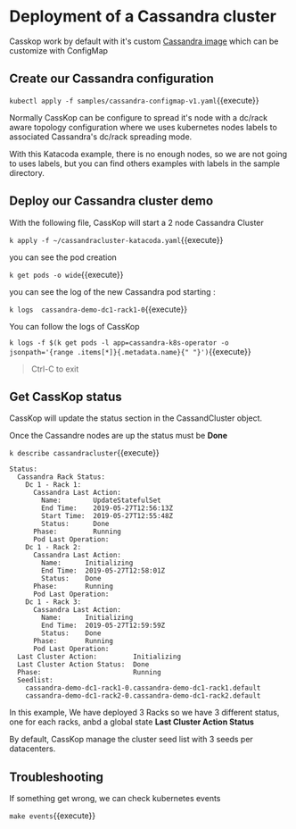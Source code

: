 

# Deployment of a Cassandra cluster 

Casskop work by default with it's custom [Cassandra image](https://github.com/Orange-OpenSource/cassandra-image) which
can be customize with ConfigMap

## Create our Cassandra configuration

`kubectl apply -f samples/cassandra-configmap-v1.yaml`{{execute}}


Normally CassKop can be configure to spread it's node with a dc/rack aware topology configuration where we uses
kubernetes nodes labels to associated Cassandra's dc/rack spreading mode.

With this Katacoda example, there is no enough nodes, so we are not going to uses labels, but you can find others
examples with labels in the sample directory.

## Deploy our Cassandra cluster demo

With the following file, CassKop will start a 2 node Cassandra Cluster

`k apply -f ~/cassandracluster-katacoda.yaml`{{execute}}

you can see the pod creation 

`k get pods -o wide`{{execute}}


you can see the log of the new Cassandra pod starting :

`k logs  cassandra-demo-dc1-rack1-0`{{execute}}



You can follow the logs of CassKop 

`k logs -f $(k get pods -l app=cassandra-k8s-operator -o jsonpath='{range .items[*]}{.metadata.name}{" "}')`{{execute}}

> Ctrl-C to exit


## Get CassKop status

CassKop will update the status section in the CassandCluster object.

Once the Cassandre nodes are up the status must be **Done**

`k describe cassandracluster`{{execute}}
```
Status:
  Cassandra Rack Status:
    Dc 1 - Rack 1:
      Cassandra Last Action:
        Name:        UpdateStatefulSet
        End Time:    2019-05-27T12:56:13Z
        Start Time:  2019-05-27T12:55:48Z
        Status:      Done
      Phase:         Running
      Pod Last Operation:
    Dc 1 - Rack 2:
      Cassandra Last Action:
        Name:      Initializing
        End Time:  2019-05-27T12:58:01Z
        Status:    Done
      Phase:       Running
      Pod Last Operation:
    Dc 1 - Rack 3:
      Cassandra Last Action:
        Name:      Initializing
        End Time:  2019-05-27T12:59:59Z
        Status:    Done
      Phase:       Running
      Pod Last Operation:
  Last Cluster Action:         Initializing
  Last Cluster Action Status:  Done
  Phase:                       Running
  Seedlist:
    cassandra-demo-dc1-rack1-0.cassandra-demo-dc1-rack1.default
    cassandra-demo-dc1-rack2-0.cassandra-demo-dc1-rack2.default
```

In this example, We have deployed 3 Racks so we have 3 different status, one for each racks,
anbd a global state **Last Cluster Action Status**

By default, CassKop manage the cluster seed list with 3 seeds per datacenters.

## Troubleshooting

If something get wrong, we can check kubernetes events

`make events`{{execute}}



